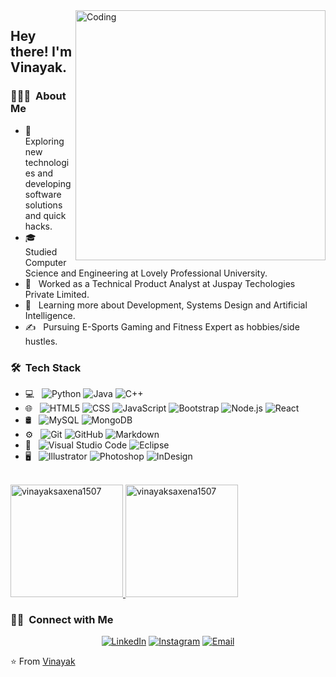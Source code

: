 <img align="right" alt="Coding" width="400" src="https://media.tenor.com/rePDfDWO3XoAAAAd/hacking.gif">

<h2> Hey there! I'm Vinayak.</h2>

<h3> 👨🏻‍💻 &nbsp;About Me </h3>

- 🤔 &nbsp; Exploring new technologies and developing software solutions and quick hacks.
- 🎓 &nbsp; Studied Computer Science and Engineering at Lovely Professional University.
- 💼 &nbsp; Worked as a Technical Product Analyst at Juspay Techologies Private Limited.
- 🌱 &nbsp; Learning more about Development, Systems Design and Artificial Intelligence.
- ✍️ &nbsp; Pursuing E-Sports Gaming and Fitness Expert as hobbies/side hustles.

<h3> 🛠 &nbsp;Tech Stack</h3>

- 💻 &nbsp;
  ![Python](https://img.shields.io/badge/-Python-333333?style=flat&logo=python)
  ![Java](https://img.shields.io/badge/-Java-333333?style=flat&logo=Java&logoColor=007396)
  ![C++](https://img.shields.io/badge/-C++-333333?style=flat&logo=C%2B%2B&logoColor=00599C)
- 🌐 &nbsp;
  ![HTML5](https://img.shields.io/badge/-HTML5-333333?style=flat&logo=HTML5)
  ![CSS](https://img.shields.io/badge/-CSS-333333?style=flat&logo=CSS3&logoColor=1572B6)
  ![JavaScript](https://img.shields.io/badge/-JavaScript-333333?style=flat&logo=javascript)
  ![Bootstrap](https://img.shields.io/badge/-Bootstrap-333333?style=flat&logo=bootstrap&logoColor=563D7C)
  ![Node.js](https://img.shields.io/badge/-Node.js-333333?style=flat&logo=node.js)
  ![React](https://img.shields.io/badge/-React-333333?style=flat&logo=react)
- 🛢 &nbsp;
  ![MySQL](https://img.shields.io/badge/-MySQL-333333?style=flat&logo=mysql)
  ![MongoDB](https://img.shields.io/badge/-MongoDB-333333?style=flat&logo=mongodb)
- ⚙️ &nbsp;
  ![Git](https://img.shields.io/badge/-Git-333333?style=flat&logo=git)
  ![GitHub](https://img.shields.io/badge/-GitHub-333333?style=flat&logo=github)
  ![Markdown](https://img.shields.io/badge/-Markdown-333333?style=flat&logo=markdown)
- 🔧 &nbsp;
  ![Visual Studio Code](https://img.shields.io/badge/-Visual%20Studio%20Code-333333?style=flat&logo=visual-studio-code&logoColor=007ACC)
  ![Eclipse](https://img.shields.io/badge/-Eclipse-333333?style=flat&logo=eclipse-ide&logoColor=2C2255)
- 🖥 &nbsp;
  ![Illustrator](https://img.shields.io/badge/-Illustrator-333333?style=flat&logo=adobe-illustrator)
  ![Photoshop](https://img.shields.io/badge/-Photoshop-333333?style=flat&logo=adobe-photoshop)
  ![InDesign](https://img.shields.io/badge/-InDesign-333333?style=flat&logo=adobe-indesign)

<br/>

<a href="https://github.com/vinayaksaxena1507">
  <img height="180em" src="https://github-readme-stats.vercel.app/api?username=vinayaksaxena1507&show_icons=true&locale=en" alt="vinayaksaxena1507" />
  <img height="180em" src="https://github-readme-stats.vercel.app/api/top-langs?username=vinayaksaxena1507&show_icons=true&locale=en&layout=compact" alt="vinayaksaxena1507" />
</a>

<br/>

<h3> 🤝🏻 &nbsp;Connect with Me </h3>

<p align="center">
<a href="https://www.linkedin.com/in/vinayakravisaxena/"><img alt="LinkedIn" src="https://img.shields.io/badge/LinkedIn-Vinayak%20Ravi%20Saxena-blue?style=flat-square&logo=linkedin"></a>
<a href="https://www.instagram.com/iamvinayaksaxena/"><img alt="Instagram" src="https://img.shields.io/badge/Instagram-iamvinayaksaxena-blue?style=flat-square&logo=instagram"></a>
<a href="mailto:vinayaksaxena159@gmai.com"><img alt="Email" src="https://img.shields.io/badge/Email-vinayaksaxena159@gmai.com-blue?style=flat-square&logo=gmail"></a>
</p>

⭐️ From [Vinayak](https://github.com/vinayaksaxena1507)
